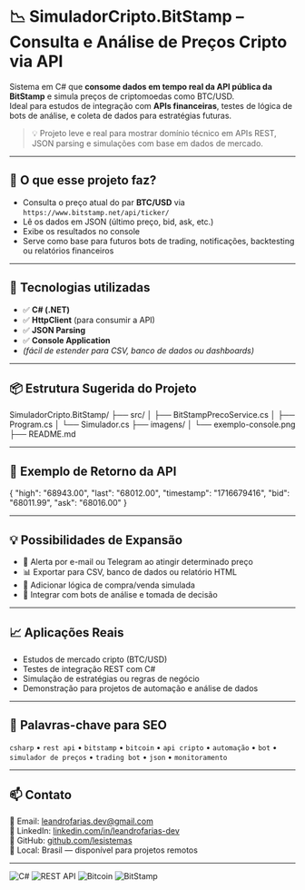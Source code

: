 # 📉 SimuladorCripto.BitStamp – Consulta e Análise de Preços Cripto via API

Sistema em C# que **consome dados em tempo real da API pública da BitStamp** e simula preços de criptomoedas como BTC/USD.  
Ideal para estudos de integração com **APIs financeiras**, testes de lógica de bots de análise, e coleta de dados para estratégias futuras.

> 💡 Projeto leve e real para mostrar domínio técnico em APIs REST, JSON parsing e simulações com base em dados de mercado.

<!-- 🔷 IMAGEM DE CAPA (opcional)
Ex: um print do console rodando ou um mockup com o logo da BitStamp
Substituir abaixo:
![Banner ou preview](imagens/banner-simulador.png)
-->

---

## 🧠 O que esse projeto faz?

- Consulta o preço atual do par **BTC/USD** via `https://www.bitstamp.net/api/ticker/`
- Lê os dados em JSON (último preço, bid, ask, etc.)
- Exibe os resultados no console
- Serve como base para futuros bots de trading, notificações, backtesting ou relatórios financeiros

<!-- 🔷 FLUXOGRAMA DO FUNCIONAMENTO (opcional)
Exemplo de diagrama de blocos:
[Input API] ➜ [Service HTTP] ➜ [Parse JSON] ➜ [Exibe Resultado]
Adicionar imagem:
![Fluxograma](imagens/fluxo-bitstamp.png)
-->

---

## 🚀 Tecnologias utilizadas

- ✅ **C# (.NET)**
- ✅ **HttpClient** (para consumir a API)
- ✅ **JSON Parsing**
- ✅ **Console Application**
- *(fácil de estender para CSV, banco de dados ou dashboards)*

---

## 📦 Estrutura Sugerida do Projeto

SimuladorCripto.BitStamp/
├── src/
│   ├── BitStampPrecoService.cs
│   ├── Program.cs
│   └── Simulador.cs
├── imagens/
│   └── exemplo-console.png
├── README.md

---

## 📸 Exemplo de Retorno da API

{
  "high": "68943.00",
  "last": "68012.00",
  "timestamp": "1716679416",
  "bid": "68011.99",
  "ask": "68016.00"
}

<!-- 🔷 PRINT DO CONSOLE (opcional)
Exibir o resultado real no console C# após consumir a API.
Substituir abaixo:
![Exemplo Console](imagens/exemplo-console.png)
-->

---

## 💡 Possibilidades de Expansão

- 🔔 Alerta por e-mail ou Telegram ao atingir determinado preço
- 📊 Exportar para CSV, banco de dados ou relatório HTML
- 🧠 Adicionar lógica de compra/venda simulada
- 🤖 Integrar com bots de análise e tomada de decisão

---

## 📈 Aplicações Reais

- Estudos de mercado cripto (BTC/USD)
- Testes de integração REST com C#
- Simulação de estratégias ou regras de negócio
- Demonstração para projetos de automação e análise de dados

---

## 🧩 Palavras-chave para SEO

`csharp` • `rest api` • `bitstamp` • `bitcoin` • `api cripto` • `automação` • `bot` • `simulador de preços` • `trading bot` • `json` • `monitoramento`

---

## 📫 Contato

📧 Email: leandrofarias.dev@gmail.com  
💼 LinkedIn: [linkedin.com/in/leandrofarias-dev](https://linkedin.com/in/leandrofarias-dev)  
🔗 GitHub: [github.com/lesistemas](https://github.com/lesistemas)  
📍 Local: Brasil — disponível para projetos remotos

---

<!-- 🧩 RODAPÉ COM BADGES -->
![C#](https://img.shields.io/badge/-C%23-239120?style=flat&logo=csharp&logoColor=white)
![REST API](https://img.shields.io/badge/-REST%20API-black?style=flat&logo=api)
![Bitcoin](https://img.shields.io/badge/-Bitcoin-F7931A?style=flat&logo=bitcoin&logoColor=white)
![BitStamp](https://img.shields.io/badge/-BitStamp-006400?style=flat&logo=data:image/svg+xml;base64,<fake>)
